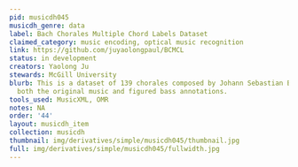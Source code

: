 ```yaml
---
pid: musicdh045
musicdh_genre: data
label: Bach Chorales Multiple Chord Labels Dataset
claimed_category: music encoding, optical music recognition
link: https://github.com/juyaolongpaul/BCMCL
status: in development
creators: Yaolong Ju
stewards: McGill University
blurb: This is a dataset of 139 chorales composed by Johann Sebastian Bach, and includes
  both the original music and figured bass annotations.
tools_used: MusicXML, OMR
notes: NA
order: '44'
layout: musicdh_item
collection: musicdh
thumbnail: img/derivatives/simple/musicdh045/thumbnail.jpg
full: img/derivatives/simple/musicdh045/fullwidth.jpg
---
```

